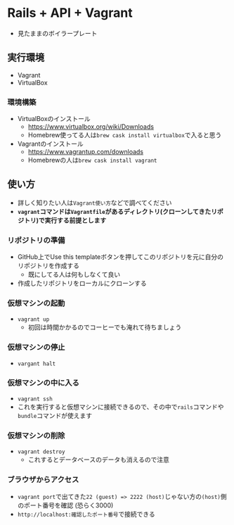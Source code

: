 # Rails + API + Vagrant
- 見たままのボイラープレート　

## 実行環境
- Vagrant
- VirtualBox

### 環境構築
- VirtualBoxのインストール
  - https://www.virtualbox.org/wiki/Downloads
  - Homebrew使ってる人は`brew cask install virtualbox`で入ると思う
- Vagrantのインストール
  - https://www.vagrantup.com/downloads
  - Homebrewの人は`brew cask install vagrant`

## 使い方　
- 詳しく知りたい人は`Vagrant使い方`などで調べてください
- **`vagrant`コマンドは`Vagrantfile`があるディレクトリ(クローンしてきたリポジトリ)で実行する前提とします**

### リポジトリの準備
- GitHub上でUse this templateボタンを押してこのリポジトリを元に自分のリポジトリを作成する
  - 既にしてる人は何もしなくて良い
- 作成したリポジトリをローカルにクローンする

### 仮想マシンの起動
- `vagrant up`
  - 初回は時間かかるのでコーヒーでも淹れて待ちましょう
  
### 仮想マシンの停止
- `vargant halt`

### 仮想マシンの中に入る
- `vagrant ssh`
- これを実行すると仮想マシンに接続できるので、その中で`rails`コマンドや`bundle`コマンドが使えます

### 仮想マシンの削除
- `vagrant destroy`
  - これするとデータベースのデータも消えるので注意
  
### ブラウザからアクセス
- `vagrant port`で出てきた`22 (guest) => 2222 (host)`じゃない方の`(host)`側のポート番号を確認 (恐らく3000)
- `http://localhost:確認したポート番号`で接続できる